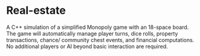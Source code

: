# Real-estate
A C++ simulation of a simplified Monopoly game with an 18-space board. The game will automatically manage player turns, dice rolls, property transactions, chance/ community chest events, and financial computations. No additional players or AI beyond basic interaction are required.
